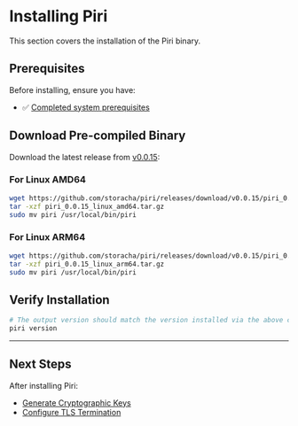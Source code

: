 # Installing Piri

This section covers the installation of the Piri binary.

## Prerequisites

Before installing, ensure you have:
- ✅ [Completed system prerequisites](./prerequisites.md)

## Download Pre-compiled Binary

Download the latest release from [v0.0.15](https://github.com/storacha/piri/releases/tag/v0.0.15):

### For Linux AMD64
```bash
wget https://github.com/storacha/piri/releases/download/v0.0.15/piri_0.0.15_linux_amd64.tar.gz
tar -xzf piri_0.0.15_linux_amd64.tar.gz
sudo mv piri /usr/local/bin/piri
```

### For Linux ARM64
```bash
wget https://github.com/storacha/piri/releases/download/v0.0.15/piri_0.0.15_linux_arm64.tar.gz
tar -xzf piri_0.0.15_linux_arm64.tar.gz
sudo mv piri /usr/local/bin/piri
```

## Verify Installation

```bash
# The output version should match the version installed via the above command
piri version
```

---

## Next Steps

After installing Piri:
- [Generate Cryptographic Keys](./key-generation.md)
- [Configure TLS Termination](./tls-termination.md)